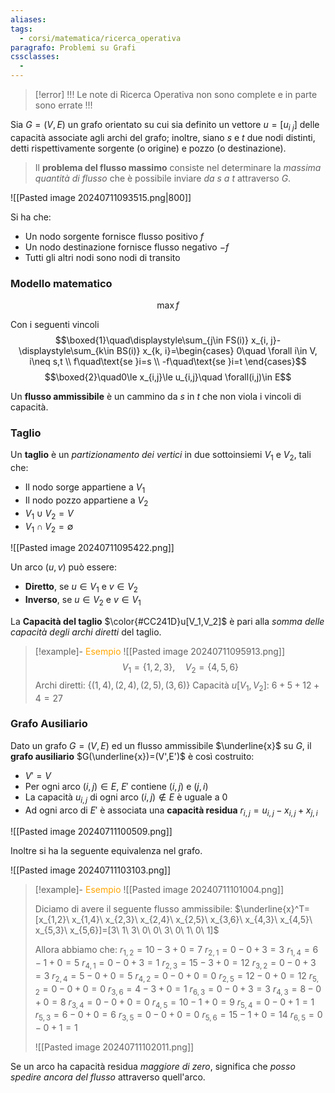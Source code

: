 ```yaml
---
aliases:
tags:
  - corsi/matematica/ricerca_operativa
paragrafo: Problemi su Grafi
cssclasses:
  - 
---
```

> [!error] !!! Le note di Ricerca Operativa non sono complete e in parte sono errate !!!

Sia $G = (V,E)$ un grafo orientato su cui sia definito un vettore $u = [u_{i\ j}]$ delle capacità associate agli archi del grafo; inoltre, siano $s$ e $t$ due nodi distinti, detti rispettivamente sorgente (o origine) e pozzo (o destinazione). 

>Il **problema del flusso massimo** consiste nel determinare la *massima quantità di flusso* che è possibile inviare *da $s$ a $t$* attraverso $G$.


![[Pasted image 20240711093515.png|800]]

Si ha che:
- Un nodo sorgente fornisce flusso positivo $f$
- Un nodo destinazione fornisce flusso negativo $-f$
- Tutti gli altri nodi sono nodi di transito

### Modello matematico
$$\max f$$

Con i seguenti vincoli
$$\boxed{1}\quad\displaystyle\sum_{j\in FS(i)} x_{i, j}-\displaystyle\sum_{k\in BS(i)} x_{k, i}=\begin{cases} 0\quad \forall i\in V, i\neq s,t \\ f\quad\text{se }i=s \\ -f\quad\text{se }i=t \end{cases}$$
$$\boxed{2}\quad0\le x_{i,j}\le u_{i,j}\quad \forall(i,j)\in E$$

Un **flusso ammissibile** è un cammino da $s$ in $t$ che non viola i vincoli di capacità.

### Taglio
Un **taglio** è un *partizionamento dei vertici* in due sottoinsiemi $V_1$ e $V_2$, tali che:
- Il nodo sorge appartiene a $V_1$
- Il nodo pozzo appartiene a $V_2$
- $V_1\cup V_2=V$
- $V_1\cap V_2=\emptyset$

![[Pasted image 20240711095422.png]]

Un arco $(u,v)$ può essere:
- **Diretto**, se $u\in V_1$ e $v\in V_2$
- **Inverso**, se $u\in V_2$ e $v\in V_1$

La **Capacità del taglio** $\color{#CC241D}u[V_1,V_2]$ è pari alla *somma delle capacità degli archi diretti* del taglio.

> [!example]- <font color="orange">Esempio</font>
> ![[Pasted image 20240711095913.png]]
>$$V_1 =\{1,2,3\},\quad V_2 = \{4,5,6\}$$
>Archi diretti: $\{(1,4), (2,4), (2,5), (3,6)\}$
>Capacità $u[V_1,V_2]$: $6 + 5 + 12 + 4 = 27$

### Grafo Ausiliario
Dato un grafo $G=(V,E)$ ed un flusso ammissibile $\underline{x}$ su $G$, il **grafo ausiliario** $G(\underline{x})=(V',E')$ è così costruito:
- $V'=V$
- Per ogni arco $(i,j)\in E$, $E'$ contiene $(i,j)$ e $(j,i)$
- La capacità $u_{i,j}$ di ogni arco $(i,j)\notin E$ è uguale a $0$
- Ad ogni arco di $E'$ è associata una **capacità residua** $r_{i,j}=u_{i,j}-x_{i,j}+x_{j,i}$

![[Pasted image 20240711100509.png]]

Inoltre si ha la seguente equivalenza nel grafo.

![[Pasted image 20240711103103.png]]


> [!example]- <font color="orange">Esempio</font>
>![[Pasted image 20240711101004.png]]
>
>Diciamo di avere il seguente flusso ammissibile:
>$\underline{x}^T=[x_{1,2}\ x_{1,4}\ x_{2,3}\ x_{2,4}\ x_{2,5}\ x_{3,6}\ x_{4,3}\ x_{4,5}\ x_{5,3}\ x_{5,6}]=[3\ 1\ 3\ 0\ 0\ 3\ 0\ 1\ 0\ 1]$
>
>Allora abbiamo che:
>$r_{1,2}=10-3+0=7$
>$r_{2,1}=0-0+3=3$
>$r_{1,4}=6-1+0=5$
>$r_{4,1}=0-0+3=1$
>$r_{2,3}=15-3+0=12$
>$r_{3,2}=0-0+3=3$
>$r_{2,4}=5-0+0=5$
>$r_{4,2}=0-0+0=0$
>$r_{2,5}=12-0+0=12$
>$r_{5,2}=0-0+0=0$
>$r_{3,6}=4-3+0=1$
>$r_{6,3}=0-0+3=3$
>$r_{4,3}=8-0+0=8$
>$r_{3,4}=0-0+0=0$
>$r_{4,5}=10-1+0=9$
>$r_{5,4}=0-0+1=1$
>$r_{5,3}=6-0+0=6$
>$r_{3,5}=0-0+0=0$
>$r_{5,6}=15-1+0=14$
>$r_{6,5}=0-0+1=1$
>
>![[Pasted image 20240711102011.png]]

Se un arco ha capacità residua *maggiore di zero*, significa che *posso spedire ancora del flusso* attraverso quell'arco.
